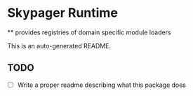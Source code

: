 # Skypager Runtime

** provides registries of domain specific module loaders

This is an auto-generated README.

## TODO
 - [ ] Write a proper readme describing what this package does
